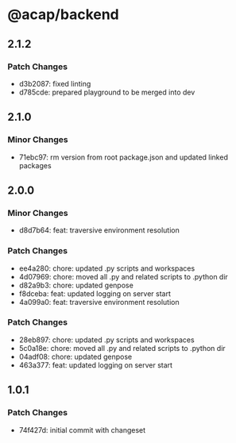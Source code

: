 # @acap/backend

## 2.1.2

### Patch Changes

- d3b2087: fixed linting
- d785cde: prepared playground to be merged into dev

## 2.1.0

### Minor Changes

- 71ebc97: rm version from root package.json and updated linked packages

## 2.0.0

### Minor Changes

- d8d7b64: feat: traversive environment resolution

### Patch Changes

- ee4a280: chore: updated .py scripts and workspaces
- 4d07969: chore: moved all .py and related scripts to .python dir
- d82a9b3: chore: updated genpose
- f8dceba: feat: updated logging on server start
- 4a099a0: feat: traversive environment resolution

### Patch Changes

- 28eb897: chore: updated .py scripts and workspaces
- 5c0a18e: chore: moved all .py and related scripts to .python dir
- 04adf08: chore: updated genpose
- 463a377: feat: updated logging on server start

## 1.0.1

### Patch Changes

- 74f427d: initial commit with changeset
